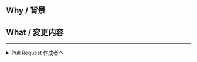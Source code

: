 ## Why / 背景



## What / 変更内容



---


<details>
<summary>Pull Request 作成者へ</summary>

Pull Request のレビューを依頼する際には、円滑なレビューを行うために以下を確認してください。

- アプリケーションコードへの変更の場合、[Release Plan](https://www.notion.so/henry-inc/cc805fd35aea4f5a9b08d515221dee51)を作成しましょう。
  - ただし、顧客案内も動作確認も不要と判断している場合は、リリースプランの作成は不要です。その判断も含めてレビューするため、判断内容をコメントに記載してください。
- 手元で動作確認を行い、問題がないことを確認しましょう。
- [レビュー依頼側のチェックリスト](https://www.notion.so/henry-inc/Code-review-55c4fcd2587444ca987480a813a7b93a) を読みましょう。
- 実装の意図や、仕様や実装で不安な点をセルフレビューのコメントなどで補足しましょう。
- 既存のデータにどのような影響があるかを考慮し、必要があれば補足を記載しましょう。
- どのように動作確認をするか、チームで認識を揃えましょう。必要があれば、検討した内容を Pull Request から辿れるよう、転記やリンクの記載をしましょう。

</details>
